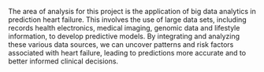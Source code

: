 The area of ​​analysis for this project is the application of big data analytics in prediction
heart failure. This involves the use of large data sets, including records
health electronics, medical imaging, genomic data and lifestyle information,
to develop predictive models. By integrating and analyzing these various data sources,
we can uncover patterns and risk factors associated with heart failure, leading to predictions
more accurate and to better informed clinical decisions.
